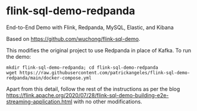 # flink-sql-demo-redpanda
End-to-End Demo with Flink, Redpanda, MySQL, Elastic, and Kibana

Based on https://github.com/wuchong/flink-sql-demo.

This modifies the original project to use Redpanda in place of Kafka. To run the demo:

```
mkdir flink-sql-demo-redpanda; cd flink-sql-demo-redpanda
wget https://raw.githubusercontent.com/patrickangeles/flink-sql-demo-redpanda/main/docker-compose.yml
```

Apart from this detail, follow the rest of the instructions as per the blog
https://flink.apache.org/2020/07/28/flink-sql-demo-building-e2e-streaming-application.html
with no other modifications.
